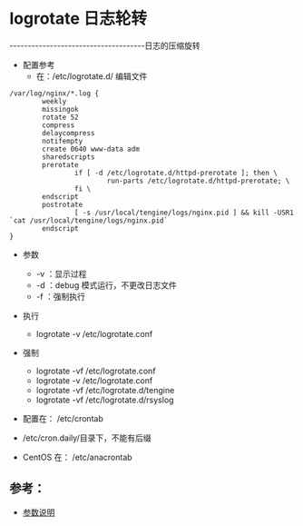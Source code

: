 # logrotate 日志轮转

-------------------------------------日志的压缩旋转
- 配置参考
  - 在：/etc/logrotate.d/ 编辑文件
```
/var/log/nginx/*.log {
        weekly
        missingok
        rotate 52
        compress
        delaycompress
        notifempty
        create 0640 www-data adm
        sharedscripts
        prerotate
                if [ -d /etc/logrotate.d/httpd-prerotate ]; then \
                        run-parts /etc/logrotate.d/httpd-prerotate; \
                fi \
        endscript
        postrotate
                [ -s /usr/local/tengine/logs/nginx.pid ] && kill -USR1 `cat /usr/local/tengine/logs/nginx.pid`
        endscript
}
```
- 参数
  - -v ：显示过程
  - -d ：debug 模式运行，不更改日志文件
  - -f ：强制执行

- 执行
  - logrotate -v /etc/logrotate.conf

- 强制
  - logrotate -vf /etc/logrotate.conf
  - logrotate -v /etc/logrotate.conf
  - logrotate -vf /etc/logrotate.d/tengine
  - logrotate -vf /etc/logrotate.d/rsyslog

- 配置在： /etc/crontab
- /etc/cron.daily/目录下，不能有后缀
- CentOS 在：    /etc/anacrontab

## 参考：
- [参数说明](http://www.2cto.com/os/201203/122074.html)
